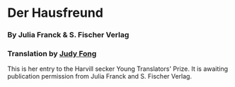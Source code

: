 # Der Hausfreund

### By Julia Franck & S. Fischer Verlag

### Translation by [Judy Fong](https://about.judyyfong.xyz)

This is her entry to the Harvill secker Young Translators' 
Prize. It is awaiting publication permission from Julia Franck and S. Fischer Verlag.

